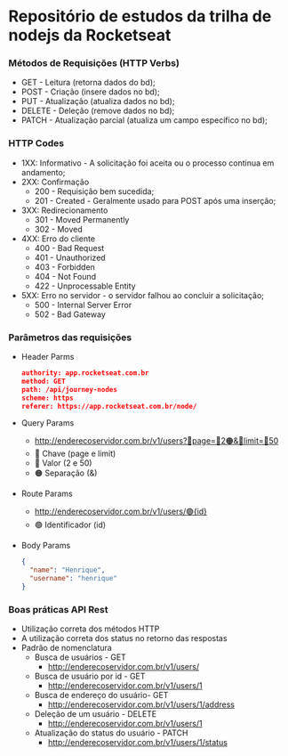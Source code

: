 # Repositório de estudos da trilha de nodejs da Rocketseat

### Métodos de Requisições (HTTP Verbs)

- GET - Leitura (retorna dados do bd);
- POST - Criação (insere dados no bd);
- PUT - Atualização (atualiza dados no bd);
- DELETE - Deleção (remove dados no bd);
- PATCH - Atualização parcial (atualiza um campo específico no bd);

### HTTP Codes

- 1XX: Informativo - A solicitação foi aceita ou o processo continua em andamento;
- 2XX: Confirmação
  - 200 - Requisição bem sucedida;
  - 201 - Created - Geralmente usado para POST após uma inserção;
- 3XX: Redirecionamento
  - 301 - Moved Permanently
  - 302 - Moved
- 4XX: Erro do cliente
  - 400 - Bad Request
  - 401 - Unauthorized
  - 403 - Forbidden
  - 404 - Not Found
  - 422 - Unprocessable Entity
- 5XX: Erro no servidor - o servidor falhou ao concluir a solicitação;
  - 500 - Internal Server Error
  - 502 - Bad Gateway

### Parâmetros das requisições

- Header Parms
  ```json
  authority: app.rocketseat.com.br
  method: GET
  path: /api/journey-nodes
  scheme: https
  referer: https://app.rocketseat.com.br/node/
  ```
- Query Params

  - http://enderecoservidor.com.br/v1/users?🔵page=🔴2🟠&🔵limit=🔴50
  - 🔵 Chave (page e limit)
  - 🔴 Valor (2 e 50)
  - 🟠 Separação (&)

- Route Params

  - http://enderecoservidor.com.br/v1/users/🟢{id}
  - 🟢 Identificador (id)

- Body Params
  ```json
  {
    "name": "Henrique",
    "username": "henrique"
  }
  ```

### Boas práticas API Rest

- Utilização correta dos métodos HTTP
- A utilização correta dos status no retorno das respostas
- Padrão de nomenclatura
  - Busca de usuários - GET
    - http://enderecoservidor.com.br/v1/users/
  - Busca de usuário por id - GET
    - http://enderecoservidor.com.br/v1/users/1
  - Busca de endereço do usuário- GET
    - http://enderecoservidor.com.br/v1/users/1/address
  - Deleção de um usuário - DELETE
    - http://enderecoservidor.com.br/v1/users/1
  - Atualização do status do usuário - PATCH
    - http://enderecoservidor.com.br/v1/users/1/status
